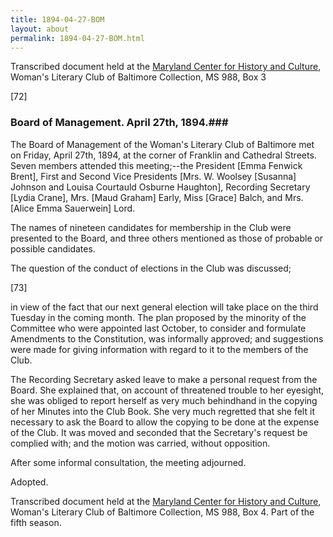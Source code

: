 ```yaml
---
title: 1894-04-27-BOM
layout: about
permalink: 1894-04-27-BOM.html
---
```

Transcribed document held at the [Maryland Center for History and Culture](http://mdhs.org/), Woman's Literary Club of Baltimore Collection, MS 988, Box 3

[72]

### Board of Management. April 27th, 1894.### 

The Board of Management of the Woman's Literary Club of Baltimore met on Friday, April 27th, 1894, at the corner of Franklin and Cathedral Streets. Seven members attended this meeting;--the President [Emma Fenwick Brent], First and Second Vice Presidents [Mrs. W. Woolsey [Susanna] Johnson and Louisa Courtauld Osburne Haughton], Recording Secretary [Lydia Crane], Mrs. [Maud Graham] Early, Miss [Grace] Balch, and Mrs. [Alice Emma Sauerwein] Lord.

The names of nineteen candidates for membership in the Club were presented to the Board, and three others mentioned as those of probable or possible candidates.

The question of the conduct of elections in the Club was discussed;

[73]

in view of the fact that our next general election will take place on the third Tuesday in the coming month. The plan proposed by the minority of the Committee who were appointed last October, to consider and formulate Amendments to the Constitution, was informally approved; and suggestions were made for giving information with regard to it to the members of the Club.

The Recording Secretary asked leave to make a personal request from the Board. She explained that, on account of threatened trouble to her eyesight, she was obliged to report herself as very much behindhand in the copying of her Minutes into the Club Book. She very much regretted that she felt it necessary to ask the Board to allow the copying to be done at the expense of the Club. It was moved and seconded that the Secretary's request be complied with; and the motion was carried, without opposition.

After some informal consultation, the meeting adjourned.

Adopted.

Transcribed document held at the [Maryland Center for History and Culture](http://mdhs.org/), Woman's Literary Club of Baltimore Collection, MS 988, Box 4. Part of the fifth season.